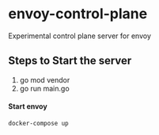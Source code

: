 # envoy-control-plane
Experimental control plane server for envoy


## Steps to Start the server

1. go mod vendor
2. go run main.go

#### Start envoy

```docker-compose up```